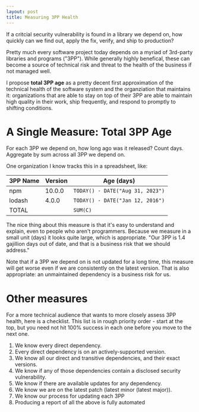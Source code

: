 ```yaml
---
layout: post
title: Measuring 3PP Health
---
```


If a critcial security vulnerability is found in a library we depend on, how quickly can we find out, apply the fix, verify, and ship to production?

Pretty much every software project today depends on a myriad of 3rd-party libraries and programs ("3PP").
While generally highly benefical, these can become a source of technical risk and threat to the health of the business if not managed well.

I propose **total 3PP age** as a pretty decent first approximation of the technical health of the software system and the organziation that maintains it:
organizations that are able to stay on top of their 3PP are able to maintain high quality in their work, ship frequently, and respond to promptly to shifting conditions.

# A Single Measure: Total 3PP Age

For each 3PP we depend on, how long ago was it released?
Count days.
Aggregate by sum across all 3PP we depend on.

One organization I know tracks this in a spreadsheet, like:

| 3PP Name | Version | Age (days)                       |
|----------|---------|----------------------------------|
| npm      | 10.0.0  | `TODAY() - DATE("Aug 31, 2023")` |
| lodash   | 4.0.0   | `TODAY() - DATE("Jan 12, 2016")` |
| TOTAL    |         | `SUM(C)`                         |

The nice thing about this measure is that it's easy to understand and explain, even to people who aren't programmers.
Because we measure in a small unit (days) it looks quite large, which is appropriate.
"Our 3PP is 1.4 gajillion days out of date, and that is a business risk that we should address."

Note that if a 3PP we depend on is not updated for a long time, this measure will get worse even if we are consistently on the latest version.
That is also appropriate: an unmaintained dependency is a business risk for us.

# Other measures

For a more technical audience that wants to more closely assess 3PP health, here is a checklist. 
This list is in rough priority order - start at the top, but you need not hit 100% success in each one before you move to the next one.

1. We know every direct dependency.
1. Every direct dependency is on an actively-supported version.
1. We know all our direct and transitive dependencies, and their exact versions.
1. We know if any of those dependencies contain a disclosed security vulnerability.
1. We know if there are available updates for any dependency.
1. We know we are on the latest patch (latest minor (latest major)).
1. We know our process for updating each 3PP
1. Producing a report of all the above is fully automated

